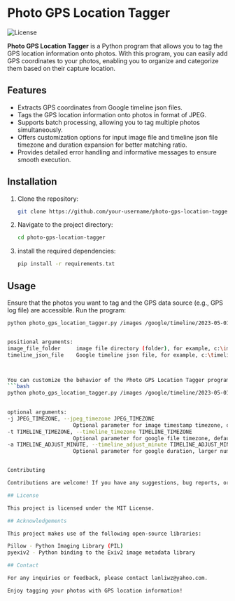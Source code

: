 # Photo GPS Location Tagger

![License](https://img.shields.io/badge/License-MIT-blue.svg)

**Photo GPS Location Tagger** is a Python program that allows you to tag the GPS location information onto photos. With this program, you can easily add GPS coordinates to your photos, enabling you to organize and categorize them based on their capture location.

## Features

- Extracts GPS coordinates from Google timeline json files.
- Tags the GPS location information onto photos in format of JPEG.
- Supports batch processing, allowing you to tag multiple photos simultaneously.
- Offers customization options for input image file and timeline json file timezone and duration expansion for better matching ratio.
- Provides detailed error handling and informative messages to ensure smooth execution.

## Installation

1. Clone the repository:

   ```bash
   git clone https://github.com/your-username/photo-gps-location-tagger.git


2. Navigate to the project directory:
    ```bash
    cd photo-gps-location-tagger
3. install the required dependencies:
   ```bash
   pip install -r requirements.txt

## Usage

Ensure that the photos you want to tag and the GPS data source (e.g., GPS log file) are accessible.
Run the program:
   ```bash
   python photo_gps_location_tagger.py /images /google/timeline/2023-05-01.json

   
positional arguments:
image_file_folder     image file directory (folder), for example, c:\images for Window or /images for Mac
timeline_json_file    Google timeline json file, for example, c:\timeline 3-05-01.json for Window or /google/timeline/2023-05-01.json



You can customize the behavior of the Photo GPS Location Tagger program by optional parameters:
   ```bash
   python photo_gps_location_tagger.py /images /google/timeline/2023-05-01.json
    
   
optional arguments:
-j JPEG_TIMEZONE, --jpeg_timezone JPEG_TIMEZONE
                        Optional parameter for image timestamp timezone, default 'Europe/Lisbon'
-t TIMELINE_TIMEZONE, --timeline_timezone TIMELINE_TIMEZONE
                        Optional parameter for google file timezone, default 'Europe/Lisbon'
-a TIMELINE_ADJUST_MINUTE, --timeline_adjust_minute TIMELINE_ADJUST_MINUTE
                        Optional parameter for google duration, larger number means better chance for tagging, but less precision


Contributing

Contributions are welcome! If you have any suggestions, bug reports, or feature requests, please submit an issue or a pull request to this repository.

## License

This project is licensed under the MIT License.

## Acknowledgements

This project makes use of the following open-source libraries:

Pillow - Python Imaging Library (PIL)
pyexiv2 - Python binding to the Exiv2 image metadata library

## Contact

For any inquiries or feedback, please contact lanliwz@yahoo.com.

Enjoy tagging your photos with GPS location information!
